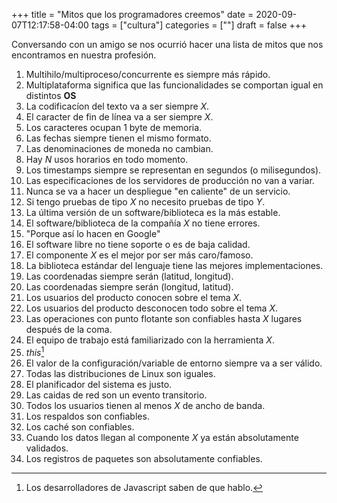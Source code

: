 +++
title = "Mitos que los programadores creemos"
date = 2020-09-07T12:17:58-04:00
tags = ["cultura"]
categories = [""]
draft = false
+++

Conversando con un amigo se nos ocurrió hacer una lista de mitos que
nos encontramos en nuestra profesión.


1. Multihilo/multiproceso/concurrente es siempre más rápido.
2. Multiplataforma significa que las funcionalidades se comportan
   igual en distintos **OS**
3. La codificacíon del texto va a ser siempre *X*.
4. El caracter de fin de línea va a ser siempre *X*.
5. Los caracteres ocupan 1 byte de memoria.
6. Las fechas siempre tienen el mismo formato.
7. Las denominaciones de moneda no cambian.
8. Hay *N* usos horarios en todo momento.
9. Los timestamps siempre se representan en segundos (o milisegundos).
10. Las especificaciones de los servidores de producción no van a variar.
11. Nunca se va a hacer un despliegue "en caliente" de un servicio.
12. Si tengo pruebas de tipo *X* no necesito pruebas de tipo *Y*.
13. La última versión de un software/biblioteca es la más estable.
14. El software/biblioteca de la compañía  *X* no tiene errores.
15. "Porque así lo hacen en Google"
16. El software libre no tiene soporte o es de baja calidad.
17. El componente *X* es el mejor por ser más caro/famoso.
18. La biblioteca estándar del lenguaje tiene las mejores implementaciones.
19. Las coordenadas siempre serán (latitud, longitud).
20. Las coordenadas siempre serán (longitud, latitud).
21. Los usuarios del producto conocen sobre el tema *X*.
22. Los usuarios del producto desconocen todo sobre el tema *X*.
23. Las operaciones con punto flotante son confiables hasta *X*
    lugares después de la coma.
24. El equipo de trabajo está familiarizado con la herramienta *X*.
25. *this*[^1]
26. El valor de la configuración/variable de entorno siempre va a ser
    válido.
27. Todas las distribuciones de Linux son iguales.
28. El planificador del sistema es justo.
29. Las caidas de red son un evento transitorio.
30. Todos los usuarios tienen al menos *X* de ancho de banda.
31. Los respaldos son confiables.
32. Los caché son confiables.
33. Cuando los datos llegan al componente *X* ya están absolutamente
    validados.
34. Los registros de paquetes son absolutamente confiables.


[^1]: Los desarrolladores de Javascript saben de que hablo.
